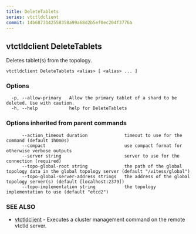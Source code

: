 ```yaml
---
title: DeleteTablets
series: vtctldclient
commit: 14b6873142558358a99a68d2b5ef0ec204f3776a
---
```

## vtctldclient DeleteTablets

Deletes tablet(s) from the topology.

```
vtctldclient DeleteTablets <alias> [ <alias> ... ]
```

### Options

```
  -p, --allow-primary   Allow the primary tablet of a shard to be deleted. Use with caution.
  -h, --help            help for DeleteTablets
```

### Options inherited from parent commands

```
      --action_timeout duration              timeout to use for the command (default 1h0m0s)
      --compact                              use compact format for otherwise verbose outputs
      --server string                        server to use for the connection (required)
      --topo-global-root string              the path of the global topology data in the global topology server (default "/vitess/global")
      --topo-global-server-address strings   the address of the global topology server(s) (default [localhost:2379])
      --topo-implementation string           the topology implementation to use (default "etcd2")
```

### SEE ALSO

* [vtctldclient](../)	 - Executes a cluster management command on the remote vtctld server.

